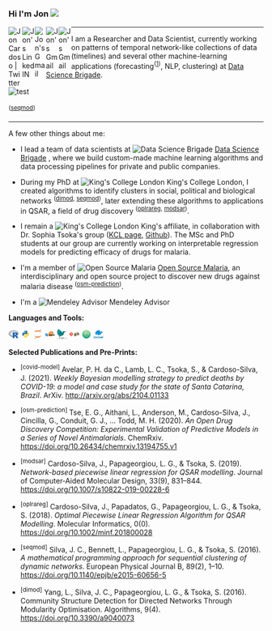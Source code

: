 ### Hi I'm Jon <img src="https://media.giphy.com/media/hvRJCLFzcasrR4ia7z/giphy.gif" width="25px">


<a href="https://twitter.com/jonjon_cardoso">
  <img align="left" alt="Jon Cardoso | Twitter" width="27px" 
       src="https://upload.wikimedia.org/wikipedia/sco/thumb/9/9f/Twitter_bird_logo_2012.svg/172px-Twitter_bird_logo_2012.svg.png" />
</a>

<a href="https://www.linkedin.com/in/jonjoncardoso">
  <img align="left" alt="Jon's LinkedIN" width="25px" src="https://upload.wikimedia.org/wikipedia/commons/thumb/c/ca/LinkedIn_logo_initials.png/240px-LinkedIn_logo_initials.png" />
</a>

<a href="https://scholar.google.co.uk/citations?user=7QrW-s4AAAAJ&hl=en">
  <img align="left" alt="Jon's Gmail" width="22px" src="https://raw.githubusercontent.com/simple-icons/simple-icons/master/icons/googlescholar.svg" />
</a>

<a href="https://www.researchgate.net/profile/Jonathan-Cardoso-Silva">
  <img align="left" alt="Jon's Gmail" width="25px" src="https://upload.wikimedia.org/wikipedia/commons/thumb/5/5e/ResearchGate_icon_SVG.svg/32px-ResearchGate_icon_SVG.svg.png" />
</a>

<a href="mailto:jonathan.car.silva@gmail.com">
  <img align="left" alt="Jon's Gmail" width="25px" src="https://upload.wikimedia.org/wikipedia/commons/thumb/7/7e/Gmail_icon_%282020%29.svg/320px-Gmail_icon_%282020%29.svg.png" />
</a>

__________________________

I am a Researcher and Data Scientist, currently working on patterns of temporal network-like collections of data (timelines) and several other machine-learning applications (forecasting<sup>(<span id="covid-model"><a href="#covid-model">1</a></span>)</sup>, NLP, clustering) at [Data Science Brigade](https://github.com/Data-Science-Brigade).


<span class="img_container center" style="display: block;">
    <img alt="test" src="https://user-images.githubusercontent.com/896254/114275223-1947b100-99f8-11eb-8280-e2c5250b275c.png" width="700px" style="display:block; margin-left: auto; margin-right: auto;" title="caption" />
  <br />
  <sup><span id="seqmod">(<a href="#seqmod">seqmod</a>)</span></sup>
</span>

__________________________

A few other things about me:

- I lead a team of data scientists at <img alt="Data Science Brigade" width="15px" src="https://blog.dsbrigade.com/content/images/2020/07/dsb-escudo.png" /> [Data Science Brigade](https://www.linkedin.com/company/16179990/admin/) , where we build custom-made machine learning algorithms and data processing pipelines for private and public companies.


-  During my PhD at <img alt="King's College London" width="15px" src="https://yt3.ggpht.com/ytc/AAUvwnjyVU6LCRFsb7P3jPMB6gewcjP7gh1vnb28XdhF=s88-c-k-c0x00ffffff-no-rj" /> King's College London, I created algorithms to identify clusters in social, political and biological networks <sup>(<span id="dimod"><a href="#dimod">dimod</a></span>, <span id="seqmod"><a href="#seqmod">seqmod</a></span>)</sup>, later extending these algorithms to applications in QSAR, a field of drug discovery <sup>(<span id="oplrareg"><a href="#oplrareg">oplrareg</a></span>, <span id="modsar"><a href="#modsar">modsar</a></span>)</sup>.



- I remain a <img alt="King's College London" width="15px" src="https://yt3.ggpht.com/ytc/AAUvwnjyVU6LCRFsb7P3jPMB6gewcjP7gh1vnb28XdhF=s88-c-k-c0x00ffffff-no-rj" /> King's affiliate, in collaboration with Dr. Sophia Tsoka's group ([KCL page](https://www.kcl.ac.uk/people/sophia-tsoka), [Github](https://github.com/KISysBio)). The MSc and PhD students at our group are currently working on interpretable regression models for predicting efficacy of drugs for malaria.


- I'm a member of <img alt="Open Source Malaria" width="15px" src="https://pbs.twimg.com/profile_images/378800000082639333/b53ab529592b8ddc5e3d17987f213af7.png" /> [Open Source Malaria](http://opensourcemalaria.org/), an interdisciplinary and open source project to discover new drugs against malaria disease <sup>(<span id="osm-prediction"><a href="#osm-prediction">osm-prediction</a></span>)</sup>. 


- I'm a <img alt="Mendeley Advisor" width="15px" src="https://user-images.githubusercontent.com/896254/114272503-d0d6c600-99ec-11eb-88da-daaaa41ad828.png" /> Mendeley Advisor 



**Languages and Tools:**  

<code><img height="20" src="https://raw.githubusercontent.com/github/explore/80688e429a7d4ef2fca1e82350fe8e3517d3494d/topics/r/r.png"></code>
<code><img height="20" src="https://raw.githubusercontent.com/github/explore/80688e429a7d4ef2fca1e82350fe8e3517d3494d/topics/python/python.png"></code>
<code><img height="20" src="https://raw.githubusercontent.com/github/explore/80688e429a7d4ef2fca1e82350fe8e3517d3494d/topics/jupyter-notebook/jupyter-notebook.png"></code>
<code><img height="20" src="https://raw.githubusercontent.com/github/explore/80688e429a7d4ef2fca1e82350fe8e3517d3494d/topics/scikit-learn/scikit-learn.png"></code>
<code><img height="20" src="https://raw.githubusercontent.com/github/explore/80688e429a7d4ef2fca1e82350fe8e3517d3494d/topics/latex/latex.png"></code>
<code><img height="20" src="https://raw.githubusercontent.com/github/explore/80688e429a7d4ef2fca1e82350fe8e3517d3494d/topics/git/git.png"></code>
<code><img height="20" src="https://raw.githubusercontent.com/github/explore/80688e429a7d4ef2fca1e82350fe8e3517d3494d/topics/atom/atom.png"></code>
<code><img height="20" src="https://raw.githubusercontent.com/github/explore/80688e429a7d4ef2fca1e82350fe8e3517d3494d/topics/docker/docker.png"></code>

**Selected Publications and Pre-Prints:**

- <sup>[covid-model]</sup> <span id="covid-model"></span> Avelar, P. H. da C., Lamb, L. C., Tsoka, S., & Cardoso-Silva, J. (2021). _Weekly Bayesian modelling strategy to predict deaths by COVID-19: a model and case study for the state of Santa Catarina, Brazil_. ArXiv. http://arxiv.org/abs/2104.01133


- <sup>[osm-prediction]</sup> <span id="osm-prediction"></span> Tse, E. G., Aithani, L., Anderson, M., Cardoso-Silva, J., Cincilla, G., Conduit, G. J., … Todd, M. H. (2020). _An Open Drug Discovery Competition: Experimental Validation of Predictive Models in a Series of Novel Antimalarials_. ChemRxiv. https://doi.org/10.26434/chemrxiv.13194755.v1


- <sup>[modsar]</sup> <span id="modsar"></span> Cardoso-Silva, J., Papageorgiou, L. G., & Tsoka, S. (2019). _Network-based piecewise linear regression for QSAR modelling_. Journal of Computer-Aided Molecular Design, 33(9), 831–844. https://doi.org/10.1007/s10822-019-00228-6


- <sup>[oplrareg]</sup> <span id="oplrareg"></span> Cardoso-Silva, J., Papadatos, G., Papageorgiou, L. G., & Tsoka, S. (2018). _Optimal Piecewise Linear Regression Algorithm for QSAR Modelling_. Molecular Informatics, 0(0). https://doi.org/10.1002/minf.201800028


- <sup>[seqmod]</sup> <span id="seqmod"></span> Silva, J. C., Bennett, L., Papageorgiou, L. G., & Tsoka, S. (2016). _A mathematical programming approach for sequential clustering of dynamic networks_. European Physical Journal B, 89(2), 1–10. https://doi.org/10.1140/epjb/e2015-60656-5

- <sup>[dimod]</sup> <span id="dimod"></span> Yang, L., Silva, J. C., Papageorgiou, L. G., & Tsoka, S. (2016). Community Structure Detection for Directed Networks Through Modularity Optimisation. Algorithms, 9(4). https://doi.org/10.3390/a9040073
